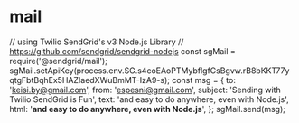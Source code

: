 # mail
// using Twilio SendGrid's v3 Node.js Library
// https://github.com/sendgrid/sendgrid-nodejs
const sgMail = require('@sendgrid/mail');
sgMail.setApiKey(process.env.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);
const msg = {
  to: 'keisi.by@gmail.com',
  from: 'espesni@gmail.com',
  subject: 'Sending with Twilio SendGrid is Fun',
  text: 'and easy to do anywhere, even with Node.js',
  html: '<strong>and easy to do anywhere, even with Node.js</strong>',
};
sgMail.send(msg);
